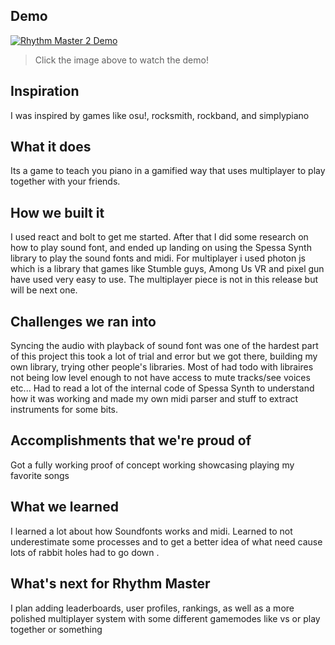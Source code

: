 ## Demo
[![Rhythm Master 2 Demo](https://img.youtube.com/vi/FLB71foJSgk/maxresdefault.jpg)](https://www.youtube.com/shorts/FLB71foJSgk)
> Click the image above to watch the demo!

## Inspiration
I was inspired by games like osu!, rocksmith, rockband, and simplypiano

## What it does
Its a game to teach you piano in a gamified way that uses multiplayer to play together with your friends.

## How we built it
I used react and bolt to get me started. After that I did some research on how to play sound font, and ended up landing on using the Spessa Synth library to play the sound fonts and midi. For multiplayer i used photon js which is a library that games like Stumble guys, Among Us VR and pixel gun have used very easy to use.  The multiplayer piece is not in this release but will be next one. 

## Challenges we ran into
Syncing the audio with playback of sound font was one of the hardest part of this project this took a lot of trial and error but we got there, building my own library, trying other people's libraries. Most of had todo with libraires not being low level enough to not have access to mute tracks/see voices etc... Had to read a lot of the internal code of Spessa Synth to understand how it was working and made my own midi parser and stuff to extract instruments for some bits. 

## Accomplishments that we're proud of
Got a fully working proof of concept working showcasing playing my favorite songs 

## What we learned
I learned a lot about how Soundfonts works and midi. Learned to not underestimate some processes and to get a better idea of what need cause lots of rabbit holes had to go down .

## What's next for Rhythm Master
I plan adding leaderboards, user profiles, rankings, as well as a more polished multiplayer system with some different gamemodes like vs or play together or something
